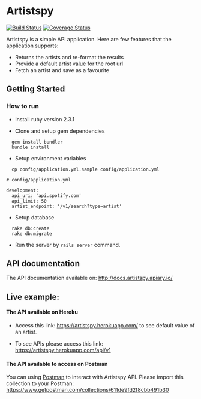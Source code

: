 # Artistspy

[![Build Status](https://travis-ci.org/vinhnglx/artspy.svg?branch=develop)](https://travis-ci.org/vinhnglx/artspy)
[![Coverage Status](https://coveralls.io/repos/github/vinhnglx/artspy/badge.svg?branch=develop)](https://coveralls.io/github/vinhnglx/artspy?branch=develop)

Artistspy is a simple API application. Here are few features that the application  supports:

- Returns the artists and re-format the results
- Provide a default artist value for the root url
- Fetch an artist and save as a favourite

## Getting Started

### How to run

- Install ruby version 2.3.1

- Clone and setup gem dependencies

```
  gem install bundler
  bundle install
```

- Setup environment variables

```
  cp config/application.yml.sample config/application.yml
```

```
# config/application.yml

development:
  api_uri: 'api.spotify.com'
  api_limit: 50
  artist_endpoint: '/v1/search?type=artist'
```

- Setup database

```
  rake db:create
  rake db:migrate
```

- Run the server by `rails server` command.

## API documentation

The API documentation available on: http://docs.artistspy.apiary.io/

## Live example:

#### The API available on Heroku

- Access this link: https://artistspy.herokuapp.com/ to see default value of an artist.

- To see APIs please access this link: https://artistspy.herokuapp.com/api/v1

#### The API available to access on Postman

You can using [Postman](https://www.getpostman.com/) to interact with Artistspy API. Please import this collection to your Postman: https://www.getpostman.com/collections/611de9fd2f8cbb491b30
